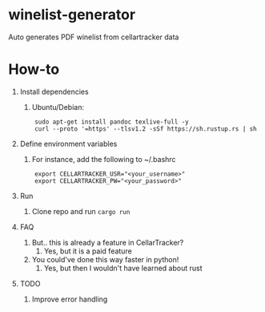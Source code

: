 # winelist-generator
Auto generates PDF winelist from cellartracker data

# How-to
1. Install dependencies
   1. Ubuntu/Debian:
   ```
       sudo apt-get install pandoc texlive-full -y
       curl --proto '=https' --tlsv1.2 -sSf https://sh.rustup.rs | sh
   ```

2. Define environment variables
   1. For instance, add the following to ~/.bashrc
   ```
       export CELLARTRACKER_USR="<your_username>"
       export CELLARTRACKER_PW="<your_password>"
   ```

3. Run
   1. Clone repo and run `cargo run`

4. FAQ
   1. But.. this is already a feature in CellarTracker?
      1. Yes, but it is a paid feature
   2. You could've done this way faster in python!
      1. Yes, but then I wouldn't have learned about rust

5. TODO
   1. Improve error handling

